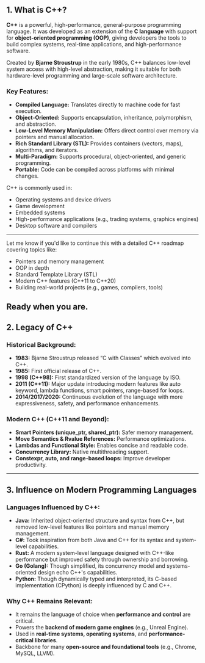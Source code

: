 
## **1. What is C++?**

**C++** is a powerful, high-performance, general-purpose programming language. It was developed as an extension of the **C language** with support for **object-oriented programming (OOP)**, giving developers the tools to build complex systems, real-time applications, and high-performance software.

Created by **Bjarne Stroustrup** in the early 1980s, C++ balances low-level system access with high-level abstraction, making it suitable for both hardware-level programming and large-scale software architecture.

### **Key Features:**

* **Compiled Language:** Translates directly to machine code for fast execution.
* **Object-Oriented:** Supports encapsulation, inheritance, polymorphism, and abstraction.
* **Low-Level Memory Manipulation:** Offers direct control over memory via pointers and manual allocation.
* **Rich Standard Library (STL):** Provides containers (vectors, maps), algorithms, and iterators.
* **Multi-Paradigm:** Supports procedural, object-oriented, and generic programming.
* **Portable:** Code can be compiled across platforms with minimal changes.

C++ is commonly used in:

* Operating systems and device drivers
* Game development
* Embedded systems
* High-performance applications (e.g., trading systems, graphics engines)
* Desktop software and compilers

---

Let me know if you'd like to continue this with a detailed C++ roadmap covering topics like:

* Pointers and memory management
* OOP in depth
* Standard Template Library (STL)
* Modern C++ features (C++11 to C++20)
* Building real-world projects (e.g., games, compilers, tools)

Ready when you are.
---

## **2. Legacy of C++**

### **Historical Background:**

* **1983:** Bjarne Stroustrup released “C with Classes” which evolved into C++.
* **1985:** First official release of C++.
* **1998 (C++98):** First standardized version of the language by ISO.
* **2011 (C++11):** Major update introducing modern features like auto keyword, lambda functions, smart pointers, range-based for loops.
* **2014/2017/2020:** Continuous evolution of the language with more expressiveness, safety, and performance enhancements.

### **Modern C++ (C++11 and Beyond):**

* **Smart Pointers (unique\_ptr, shared\_ptr):** Safer memory management.
* **Move Semantics & Rvalue References:** Performance optimizations.
* **Lambdas and Functional Style:** Enables concise and readable code.
* **Concurrency Library:** Native multithreading support.
* **Constexpr, auto, and range-based loops:** Improve developer productivity.

---

## **3. Influence on Modern Programming Languages**

### **Languages Influenced by C++:**

* **Java:** Inherited object-oriented structure and syntax from C++, but removed low-level features like pointers and manual memory management.
* **C#:** Took inspiration from both Java and C++ for its syntax and system-level capabilities.
* **Rust:** A modern system-level language designed with C++-like performance but improved safety through ownership and borrowing.
* **Go (Golang):** Though simplified, its concurrency model and systems-oriented design echo C++'s capabilities.
* **Python:** Though dynamically typed and interpreted, its C-based implementation (CPython) is deeply influenced by C and C++.

### **Why C++ Remains Relevant:**

* It remains the language of choice when **performance and control** are critical.
* Powers the **backend of modern game engines** (e.g., Unreal Engine).
* Used in **real-time systems, operating systems**, and **performance-critical libraries**.
* Backbone for many **open-source and foundational tools** (e.g., Chrome, MySQL, LLVM).

